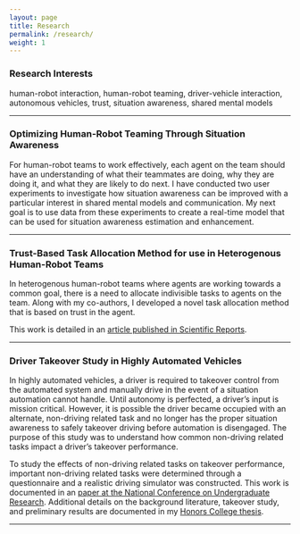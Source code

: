 ```yaml
---
layout: page
title: Research
permalink: /research/
weight: 1
---
```


### Research Interests

human-robot interaction, human-robot teaming, driver-vehicle interaction, autonomous vehicles, trust, situation awareness, shared mental models


---

### Optimizing Human-Robot Teaming Through Situation Awareness

For human-robot teams to work effectively, each agent on the team should have an understanding of what their teammates are doing, why they are doing it, and what they are likely to do next. I have conducted two user experiments to investigate how situation awareness can be improved with a particular interest in shared mental models and communication. My next goal is to use data from these experiments to create a real-time model that can be used for situation awareness estimation and enhancement. 


---

### Trust-Based Task Allocation Method for use in Heterogenous Human-Robot Teams

In heterogenous human-robot teams where agents are working towards a common goal, there is a need to allocate indivisible tasks to agents on the team. Along with my co-authors, I developed a novel task allocation method that is based on trust in the agent. 

This work is detailed in an [article published in Scientific Reports](https://www.nature.com/articles/s41598-022-19140-5).

---

### Driver Takeover Study in Highly Automated Vehicles

In highly automated vehicles, a driver is required to takeover control from the automated system and manually drive in the event of a situation automation cannot handle. Until autonomy is perfected, a driver’s input is mission critical. However, it is possible the driver became occupied with an alternate, non-driving related task and no longer has the proper situation awareness to safely takeover driving before automation is disengaged. The purpose of this study was to understand how common non-driving related tasks impact a driver’s takeover performance.

To study the effects of non-driving related tasks on takeover performance, important non-driving related tasks were determined through a questionnaire and a realistic driving simulator was constructed. This work is documented in an [paper at the National Conference on Undergraduate Research](http://libjournals.unca.edu/ncur/wp-content/uploads/2021/02/3265-Ali-Arsha-FINAL.pdf). Additional details on the background literature, takeover study, and preliminary results are documented in my [Honors College thesis](https://our.oakland.edu/bitstream/handle/10323/7476/thesis_final_Ali.pdf?sequence=1).


---

